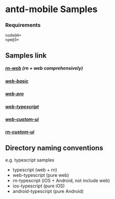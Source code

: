 # antd-mobile Samples

### Requirements

```
node@4+
npm@3+
```

## Samples link

##### [rn-web](rn-web/README.md) (rn + web comprehensively)

##### [web-basic](web-webpack/README.md)

##### [web-pro](web-webpack-pro/README.md)

##### [web-typescript](web-typescript/README.md)

##### [web-custom-ui](web-custom-ui/README.md)

##### [rn-custom-ui](rn-custom-ui/README.md)


## Directory naming conventions

e.g. typescript samples

- typescript (web + rn)
- web-typescript (pure web)
- rn-typescript (iOS + Android, not include web)
- ios-typescript (pure iOS)
- android-typescript (pure Android)
